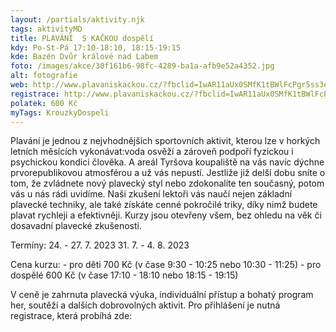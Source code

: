 ```yaml
---
layout: /partials/aktivity.njk
tags: aktivityMD
title: PLAVÁNÍ  S KAČKOU dospělí
kdy: Po-St-Pá 17:10-18:10, 18:15-19:15
kde: Bazén Dvůr králové nad Labem
foto: /images/akce/30f161b6-98fc-4289-ba1a-afb9e52a4352.jpg
alt: fotografie
web: http://www.plavaniskackou.cz/?fbclid=IwAR11aUx0SMfK1tBWlFcPgr5ss3ez8NraZvqF93P9g3_CRWjW5ZeZTFssumM
registrace: http://www.plavaniskackou.cz/?fbclid=IwAR11aUx0SMfK1tBWlFcPgr5ss3ez8NraZvqF93P9g3_CRWjW5ZeZTFssumM
polatek: 600 Kč
myTags: KrouzkyDospeli
---
```

<!--StartFragment-->

Plavání je jednou z nejvhodnějších sportovních aktivit, kterou lze v horkých letních měsících vykonávat:voda osvěží a zároveň podpoří fyzickou i psychickou kondici člověka. A areál Tyršova koupaliště na vás navíc dýchne prvorepublikovou atmosférou a už vás nepustí. Jestliže již delší dobu sníte o tom, že zvládnete nový plavecký styl nebo zdokonalíte ten současný, potom vás u nás rádi uvidíme. Naši zkušení lektoři vás naučí nejen základní plavecké techniky, ale také získáte [](<>)cenné pokročilé triky, díky nimž budete plavat rychleji a efektivněji. Kurzy jsou otevřeny všem, bez ohledu na věk či dosavadní plavecké zkušenosti.

Termíny: 24. - 27. 7. 2023 31. 7. - 4. 8. 2023

Cena kurzu: - pro děti 700 Kč (v čase 9:30 - 10:25 nebo 10:30 - 11:25) - pro dospělé 600 Kč (v čase 17:10 - 18:10 nebo 18:15 - 19:15)

V ceně je zahrnuta plavecká výuka, individuální přístup a bohatý program her, soutěží a dalších dobrovolných aktivit. Pro přihlášení je nutná registrace, která probíhá zde:

<!--EndFragment-->